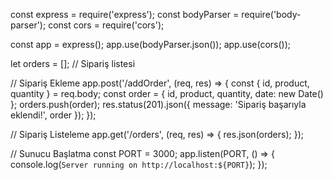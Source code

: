 const express = require('express');
const bodyParser = require('body-parser');
const cors = require('cors');

const app = express();
app.use(bodyParser.json());
app.use(cors());

let orders = []; // Sipariş listesi

// Sipariş Ekleme
app.post('/addOrder', (req, res) => {
  const { id, product, quantity } = req.body;
  const order = { id, product, quantity, date: new Date() };
  orders.push(order);
  res.status(201).json({ message: 'Sipariş başarıyla eklendi!', order });
});

// Sipariş Listeleme
app.get('/orders', (req, res) => {
  res.json(orders);
});

// Sunucu Başlatma
const PORT = 3000;
app.listen(PORT, () => {
  console.log(`Server running on http://localhost:${PORT}`);
});
